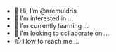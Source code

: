 - 👋 Hi, I’m @aremuidris
- 👀 I’m interested in ...
- 🌱 I’m currently learning ...
- 💞️ I’m looking to collaborate on ...
- 📫 How to reach me ...

<!---
aremuidris/aremuidris is a ✨ special ✨ repository because its `README.md` (this file) appears on your GitHub profile.
You can click the Preview link to take a look at your changes.
--->
